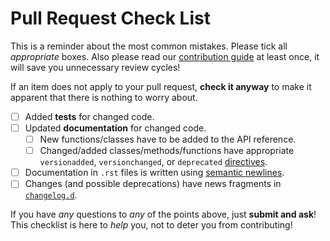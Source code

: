 # Pull Request Check List

This is a reminder about the most common mistakes. Please tick all _appropriate_ boxes. Also please read our [contribution guide](https://github.com/jmaces/statstream/blob/master/.github/CONTRIBUTING.rst) at least once, it will save you unnecessary review cycles!

If an item does not apply to your pull request, **check it anyway** to make it apparent that there is nothing to worry about.

- [ ] Added **tests** for changed code.
- [ ] Updated **documentation** for changed code.
  - [ ] New functions/classes have to be added to the API reference.
  - [ ] Changed/added classes/methods/functions have appropriate `versionadded`, `versionchanged`, or `deprecated` [directives](http://www.sphinx-doc.org/en/stable/markup/para.html#directive-versionadded).
- [ ] Documentation in `.rst` files is written using [semantic newlines](https://rhodesmill.org/brandon/2012/one-sentence-per-line/).
- [ ] Changes (and possible deprecations) have news fragments in [`changelog.d`](https://github.com/jmaces/statstream/blob/master/changelog.d).

If you have _any_ questions to _any_ of the points above, just **submit and ask**! This checklist is here to _help_ you, not to deter you from contributing!
